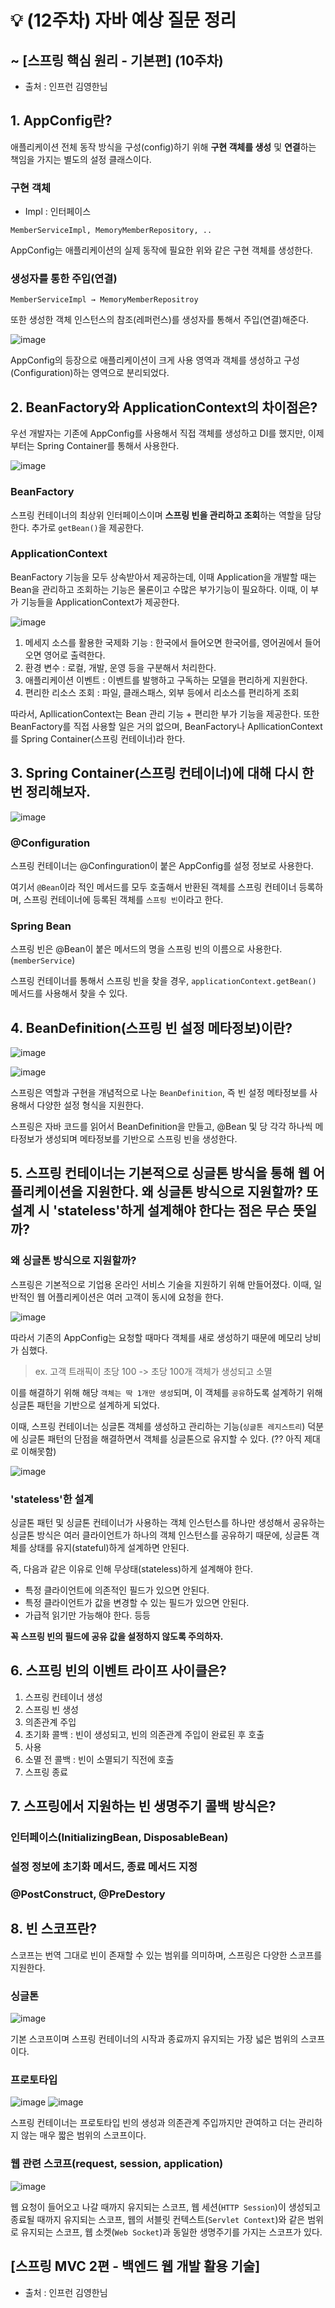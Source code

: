 # 💡 (12주차) 자바 예상 질문 정리

## ~ [스프링 핵심 원리 - 기본편] (10주차)
- 출처 : 인프런 김영한님

## 1. AppConfig란?

애플리케이션 전체 동작 방식을 구성(config)하기 위해 **구현 객체를 생성** 및 **연결**하는 책임을 가지는 별도의 설정 클래스이다.

### 구현 객체
- Impl : 인터페이스

```MemberServiceImpl, MemoryMemberRepository, .. ```

AppConfig는 애플리케이션의 실제 동작에 필요한 위와 같은 구현 객체를 생성한다.

### 생성자를 통한 주입(연결)
```MemberServiceImpl → MemoryMemberRepositroy```

또한 생성한 객체 인스턴스의 참조(레퍼런스)를 생성자를 통해서 주입(연결)해준다.

![image](https://github.com/MentoringOrganization/Java/assets/103405457/5f8ce4d7-3d95-425b-8d90-140d4dd2b81d)

AppConfig의 등장으로 애플리케이션이 크게 사용 영역과 객체를 생성하고 구성(Configuration)하는 영역으로 분리되었다.

## 2. BeanFactory와 ApplicationContext의 차이점은?

우선 개발자는 기존에 AppConfig를 사용해서 직접 객체를 생성하고 DI를 했지만, 이제부터는 Spring Container를 통해서 사용한다.

![image](https://github.com/MentoringOrganization/Java/assets/103405457/1ccc8d92-5c39-4704-b79f-633464cb2acc)

### BeanFactory

스프링 컨테이너의 최상위 인터페이스이며 **스프링 빈을 관리하고 조회**하는 역할을 담당한다. 추가로 ```getBean()```을 제공한다.

### ApplicationContext

BeanFactory 기능을 모두 상속받아서 제공하는데, 이때 Application을 개발할 때는 Bean을 관리하고 조회하는 기능은 물론이고 수많은 부가기능이 필요하다. 이때, 이 부가 기능들을 ApplicationContext가 제공한다.

![image](https://github.com/MentoringOrganization/Java/assets/103405457/66a146d5-6cac-40dc-9b50-a9895bd24890)

1) 메세지 소스를 활용한 국제화 기능 : 한국에서 들어오면 한국어를, 영어권에서 들어오면 영어로 출력한다.
2) 환경 변수 : 로컬, 개발, 운영 등을 구분해서 처리한다.
3) 애플리케이션 이벤트 : 이벤트를 발행하고 구독하는 모델을 편리하게 지원한다.
4) 편리한 리소스 조회 : 파일, 클래스패스, 외부 등에서 리소스를 편리하게 조회

따라서, ApllicationContext는 Bean 관리 기능 + 편리한 부가 기능을 제공한다. 또한 BeanFactory를 직접 사용할 일은 거의 없으며, BeanFactory나 ApllicationContext를 Spring Container(스프링 컨테이너)라 한다.

## 3. Spring Container(스프링 컨테이너)에 대해 다시 한 번 정리해보자.

![image](https://github.com/MentoringOrganization/Java/assets/103405457/f135913f-e6dd-492d-bf5f-7ce784165ff0)

### @Configuration

스프링 컨테이너는 @Confinguration이 붙은 AppConfig를 설정 정보로 사용한다.

여기서 ```@Bean```이라 적인 메서드를 모두 호출해서 반환된 객체를 스프링 컨테이너 등록하며, 스프링 컨테이너에 등록된 객체를 ```스프링 빈```이라고 한다.

### Spring Bean

스프링 빈은 @Bean이 붙은 메서드의 명을 스프링 빈의 이름으로 사용한다. (```memberService```)

스프링 컨테이너를 통해서 스프링 빈을 찾을 경우, ```applicationContext.getBean()``` 메서드를 사용해서 찾을 수 있다.

## 4. BeanDefinition(스프링 빈 설정 메타정보)이란?

![image](https://github.com/MentoringOrganization/Java/assets/103405457/0d1846f2-73fc-4740-af76-6f80161a7a3a)

![image](https://github.com/MentoringOrganization/Java/assets/103405457/72539b32-f3e4-4d43-a928-7bf4f06be5fc)

스프링은 역할과 구현을 개념적으로 나눈 ```BeanDefinition```, 즉 빈 설정 메타정보를 사용해서 다양한 설정 형식을 지원한다.

스프링은 자바 코드를 읽어서 BeanDefinition을 만들고, @Bean 및 <bean> 당 각각 하나씩 메타정보가 생성되며 메타정보를 기반으로 스프링 빈을 생성한다.

## 5. 스프링 컨테이너는 기본적으로 싱글톤 방식을 통해 웹 어플리케이션을 지원한다. 왜 싱글톤 방식으로 지원할까? 또 설계 시 'stateless'하게 설계해야 한다는 점은 무슨 뜻일까?

### 왜 싱글톤 방식으로 지원할까?

스프링은 기본적으로 기업용 온라인 서비스 기술을 지원하기 위해 만들어졌다. 이때, 일반적인 웹 어플리케이션은 여러 고객이 동시에 요청을 한다.

![image](https://github.com/MentoringOrganization/Java/assets/103405457/c941ab06-c8e1-4e38-83ee-fe9e43c7803e)

따라서 기존의 AppConfig는 요청할 때마다 객체를 새로 생성하기 때문에 메모리 낭비가 심했다.
> ex. 고객 트래픽이 초당 100 -> 초당 100개 객체가 생성되고 소멸

이를 해결하기 위해 해당 ```객체는 딱 1개만 생성```되며, 이 객체를 ```공유```하도록 설계하기 위해 싱글톤 패턴을 기반으로 설계하게 되었다.

이때, 스프링 컨테이너는 싱글톤 객체를 생성하고 관리하는 기능(```싱글톤 레지스트리```) 덕분에 싱글톤 패턴의 단점을 해결하면서 객체를 싱글톤으로 유지할 수 있다. (?? 아직 제대로 이해못함)

![image](https://github.com/MentoringOrganization/Java/assets/103405457/c59bba09-d9ab-4a95-9182-44e9435b111a)

### 'stateless'한 설계

싱글톤 패턴 및 싱글톤 컨테이너가 사용하는 객체 인스턴스를 하나만 생성해서 공유하는 싱글톤 방식은 여러 클라이언트가 하나의 객체 인스턴스를 공유하기 때문에, 싱글톤 객체를 상태를 유지(stateful)하게 설계하면 안된다.

즉, 다음과 같은 이유로 인해 무상태(stateless)하게 설계해야 한다.
- 특정 클라이언트에 의존적인 필드가 있으면 안된다.
- 특정 클라이언트가 값을 변경할 수 있는 필드가 있으면 안된다.
- 가급적 읽기만 가능해야 한다. 등등

**꼭 스프링 빈의 필드에 공유 값을 설정하지 않도록 주의하자.**

## 6. 스프링 빈의 이벤트 라이프 사이클은?

1) 스프링 컨테이너 생성
2) 스프링 빈 생성
3) 의존관계 주입
4) 초기화 콜백 : 빈이 생성되고, 빈의 의존관계 주입이 완료된 후 호출
5) 사용
6) 소멸 전 콜백 : 빈이 소멸되기 직전에 호출
7) 스프링 종료

## 7. 스프링에서 지원하는 빈 생명주기 콜백 방식은?

### 인터페이스(InitializingBean, DisposableBean)

### 설정 정보에 초기화 메서드, 종료 메서드 지정

### @PostConstruct, @PreDestory

## 8. 빈 스코프란?

스코프는 번역 그대로 빈이 존재할 수 있는 범위를 의미하며, 스프링은 다양한 스코프를 지원한다.

### 싱글톤

![image](https://github.com/MentoringOrganization/Java/assets/103405457/2b922c7f-96ba-46a4-9c28-e0f6f723d612)

기본 스코프이며 스프링 컨테이너의 시작과 종료까지 유지되는 가장 넓은 범위의 스코프이다.

### 프로토타입

![image](https://github.com/MentoringOrganization/Java/assets/103405457/9ed441ef-d6e5-4d5b-97a4-80a8c12601e3)
![image](https://github.com/MentoringOrganization/Java/assets/103405457/539ba07b-6b61-400f-ba04-0fd25e38101b)


스프링 컨테이너는 프로토타입 빈의 생성과 의존관계 주입까지만 관여하고 더는 관리하지 않는 매우 짧은 범위의 스코프이다.

### 웹 관련 스코프(request, session, application)

![image](https://github.com/MentoringOrganization/Java/assets/103405457/4682a6e0-76c9-4774-bc7a-79c428538874)

웹 요청이 들어오고 나갈 때까지 유지되는 스코프, 웹 세션(```HTTP Session```)이 생성되고 종료될 때까지 유지되는 스코프, 웹의 서블릿 컨텍스트(```Servlet Context```)와 같은 범위로 유지되는 스코프, 웹 소켓(```Web Socket```)과 동일한 생명주기를 가지는 스코프가 있다.

## [스프링 MVC 2편 - 백엔드 웹 개발 활용 기술]
- 출처 : 인프런 김영한님



